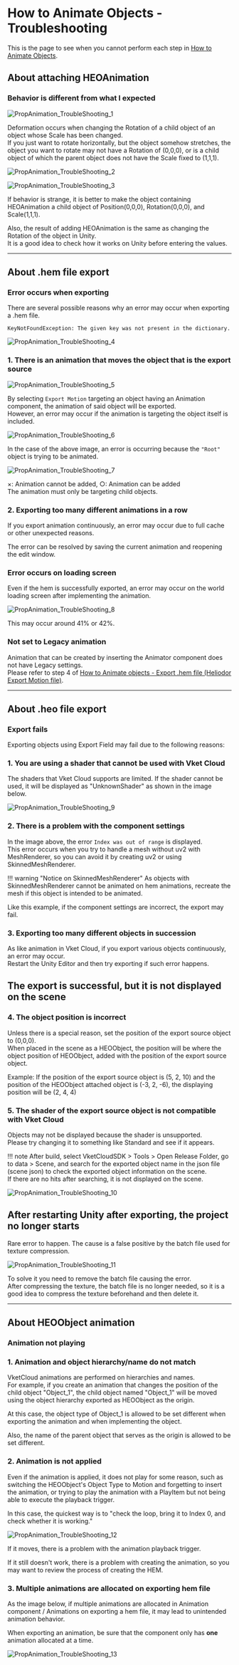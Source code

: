 # How to Animate Objects - Troubleshooting

This is the page to see when you cannot perform each step in [How to Animate Objects](PropAnimation.md).

## About attaching HEOAnimation

### Behavior is different from what I expected

![PropAnimation_TroubleShooting_1](./img/PropAnimation_TroubleShooting_1.jpg)

Deformation occurs when changing the Rotation of a child object of an object whose Scale has been changed.<br>
If you just want to rotate horizontally, but the object somehow stretches, the object you want to rotate may not have a Rotation of (0,0,0), or is a child object of which the parent object does not have the  Scale fixed to (1,1,1).

![PropAnimation_TroubleShooting_2](./img/PropAnimation_TroubleShooting_2.jpg)

![PropAnimation_TroubleShooting_3](./img/PropAnimation_TroubleShooting_3.jpg)

If behavior is strange, it is better to make the object containing HEOAnimation a child object of Position(0,0,0), Rotation(0,0,0), and Scale(1,1,1).

Also, the result of adding HEOAnimation is the same as changing the Rotation of the object in Unity. <br>
It is a good idea to check how it works on Unity before entering the values.

---

## About .hem file export

### Error occurs when exporting

There are several possible reasons why an error may occur when exporting a .hem file.

`KeyNotFoundException: The given key was not present in the dictionary.`

![PropAnimation_TroubleShooting_4](./img/PropAnimation_TroubleShooting_4.jpg)

### 1. There is an animation that moves the object that is the export source

![PropAnimation_TroubleShooting_5](./img/PropAnimation_TroubleShooting_5.jpg)

By selecting `Export Motion` targeting an object having an Animation component, the animation of said object will be exported.<br>
However, an error may occur if the animation is targeting the object itself is included.

![PropAnimation_TroubleShooting_6](./img/PropAnimation_TroubleShooting_6.jpg)

In the case of the above image, an error is occurring because the `"Root"` object is trying to be animated.

![PropAnimation_TroubleShooting_7](./img/PropAnimation_TroubleShooting_7.jpg)

×: Animation cannot be added, ○: Animation can be added<br>
The animation must only be targeting child objects.

### 2. Exporting too many different animations in a row

If you export animation continuously, an error may occur due to full cache or other unexpected reasons.

The error can be resolved by saving the current animation and reopening the edit window.

### Error occurs on loading screen

Even if the hem is successfully exported, an error may occur on the world loading screen after implementing the animation.

![PropAnimation_TroubleShooting_8](./img/PropAnimation_TroubleShooting_8.jpg)

This may occur around 41% or 42%.

### Not set to Legacy animation

Animation that can be created by inserting the Animator component does not have Legacy settings. <br>
Please refer to step 4 of [How to Animate objects - Export .hem file (Heliodor Export Motion file)](PropAnimation.md#export-hem-file-heliodor-export-motion-file).

---

## About .heo file export

### Export fails

Exporting objects using Export Field may fail due to the following reasons:

### 1. You are using a shader that cannot be used with Vket Cloud

The shaders that Vket Cloud supports are limited.
If the shader cannot be used, it will be displayed as "UnknownShader" as shown in the image below.

![PropAnimation_TroubleShooting_9](./img/PropAnimation_TroubleShooting_9.jpg)

### 2. There is a problem with the component settings

In the image above, the error `Index was out of range` is displayed. <br>
This error occurs when you try to handle a mesh without uv2 with MeshRenderer, so you can avoid it by creating uv2 or using SkinnedMeshRenderer.

!!! warning "Notice on SkinnedMeshRenderer"
    As objects with SkinnedMeshRenderer cannot be animated on hem animations, recreate the mesh if this object is intended to be animated.

Like this example, if the component settings are incorrect, the export may fail.

### 3. Exporting too many different objects in succession

As like animation in Vket Cloud, if you export various objects continuously, an error may occur. <br>
Restart the Unity Editor and then try exporting if such error happens.

## The export is successful, but it is not displayed on the scene

### 4. The object position is incorrect

Unless there is a special reason, set the position of the export source object to (0,0,0). <br>
When placed in the scene as a HEOObject, the position will be where the object position of HEOObject, added with the position of the export source object.

Example: If the position of the export source object is (5, 2, 10) and the position of the HEOObject attached object is (-3, 2, -6), the displaying position will be (2, 4, 4)

### 5. The shader of the export source object is not compatible with Vket Cloud

Objects may not be displayed because the shader is unsupported. <br>
Please try changing it to something like Standard and see if it appears.

!!! note
        After build, select VketCloudSDK > Tools > Open Release Folder, go to data > Scene, and search for the exported object name in the json file (scene json) to check the exported object information on the scene. <br>
        If there are no hits after searching, it is not displayed on the scene.

![PropAnimation_TroubleShooting_10](./img/PropAnimation_TroubleShooting_10.jpg)

## After restarting Unity after exporting, the project no longer starts

Rare error to happen.
The cause is a false positive by the batch file used for texture compression.

![PropAnimation_TroubleShooting_11](./img/PropAnimation_TroubleShooting_11.jpg)

To solve it you need to remove the batch file causing the error. <br>
After compressing the texture, the batch file is no longer needed, so it is a good idea to compress the texture beforehand and then delete it.

---

## About HEOObject animation

### Animation not playing

### 1. Animation and object hierarchy/name do not match

VketCloud animations are performed on hierarchies and names. <br>
For example, if you create an animation that changes the position of the child object "Object_1", the child object named "Object_1" will be moved using the object hierarchy exported as HEOObject as the origin.

At this case, the object type of Object_1 is allowed to be set different when exporting the animation and when implementing the object.

Also, the name of the parent object that serves as the origin is allowed to be set different.

### 2. Animation is not applied

Even if the animation is applied, it does not play for some reason, such as switching the HEOObject's Object Type to Motion and forgetting to insert the animation, or trying to play the animation with a PlayItem but not being able to execute the playback trigger.

In this case, the quickest way is to "check the loop, bring it to Index 0, and check whether it is working."

![PropAnimation_TroubleShooting_12](./img/PropAnimation_TroubleShooting_12.jpg)

If it moves, there is a problem with the animation playback trigger.

If it still doesn't work, there is a problem with creating the animation, so you may want to review the process of creating the HEM.

### 3. Multiple animations are allocated on exporting hem file

As the image below, if multiple animations are allocated in Animation component / Animations on exporting a hem file, it may lead to unintended animation behavior.

When exporting an animation, be sure that the component only has **one** animation allocated at a time.

![PropAnimation_TroubleShooting_13](./img/PropAnimation_TroubleShooting_13.jpg)
